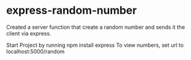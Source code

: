 # express-random-number

Created a server function that create a random number and sends it the client via express.

Start Project by running npm install express
To view numbers, set url to localhost:5000/random
